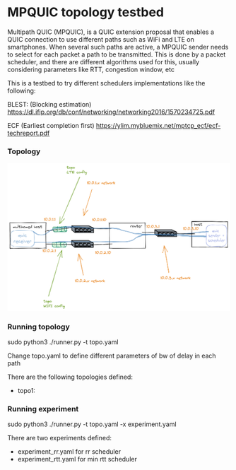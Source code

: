 MPQUIC topology testbed
=======================

Multipath QUIC (MPQUIC), is a QUIC extension proposal that enables a QUIC connection to use different paths such as WiFi and LTE on smartphones. When several such paths are active, a MPQUIC sender needs to select for each packet a path to be transmitted. This is done by a packet scheduler, and there are different algorithms used for this, usually considering parameters like RTT, congestion window, etc 

This is a testbed to try different schedulers implementations like the following:

BLEST: (Blocking estimation)
https://dl.ifip.org/db/conf/networking/networking2016/1570234725.pdf

ECF (Earliest completion first)
https://ylim.mybluemix.net/mptcp_ecf/ecf-techreport.pdf


### Topology

![Image](./network_img.png)

### Running topology

sudo python3 ./runner.py -t topo.yaml

Change topo.yaml to define different parameters of bw of delay in each path

There are the following topologies defined:

- topo1: 

### Running experiment

sudo python3 ./runner.py -t topo.yaml -x experiment.yaml

There are two experiments defined:
- experiment_rr.yaml for rr scheduler 
- experiment_rtt.yaml for min rtt scheduler
